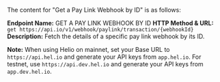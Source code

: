 The content for "Get a Pay Link Webhook by ID" is as follows:

**Endpoint Name:** GET A PAY LINK WEBHOOK BY ID
**HTTP Method & URL:** `get https://api.io/v1/webhook/paylink/transaction/{webhookId}`
**Description:** Fetch the details of a specific pay link webhook by its ID.

**Note:** When using Helio on mainnet, set your Base URL to `https://api.hel.io` and generate your API keys from `app.hel.io`. For testnet, use `https://api.dev.hel.io` and generate your API keys from `app.dev.hel.io`.